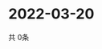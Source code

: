 # 2022-03-20
  共 0条

  <!-- BEGIN -->
  <!-- 最后更新时间Sun Mar 20 2022 16:06:28 GMT+0000 (Coordinated Universal Time) -->
  
  <!-- END -->
  
  